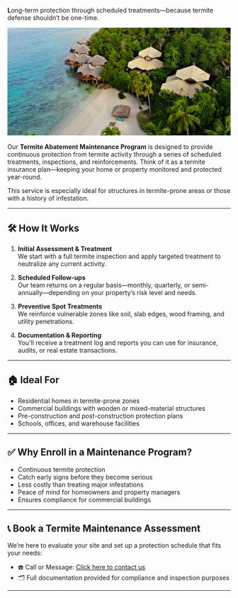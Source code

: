 **L**ong-term protection through scheduled treatments—because termite defense shouldn’t be one-time.

![Termite Abatement Maintenance Banner](/images/services/tpc_srvc_16.png)

Our **Termite Abatement Maintenance Program** is designed to provide continuous protection from termite activity through a series of scheduled treatments, inspections, and reinforcements. Think of it as a termite insurance plan—keeping your home or property monitored and protected year-round.

This service is especially ideal for structures in termite-prone areas or those with a history of infestation.

---

## 🛠️ How It Works

1. **Initial Assessment & Treatment**  
   We start with a full termite inspection and apply targeted treatment to neutralize any current activity.

2. **Scheduled Follow-ups**  
   Our team returns on a regular basis—monthly, quarterly, or semi-annually—depending on your property’s risk level and needs.

3. **Preventive Spot Treatments**  
   We reinforce vulnerable zones like soil, slab edges, wood framing, and utility penetrations.

4. **Documentation & Reporting**  
   You'll receive a treatment log and reports you can use for insurance, audits, or real estate transactions.

---

## 🏠 Ideal For

- Residential homes in termite-prone zones  
- Commercial buildings with wooden or mixed-material structures  
- Pre-construction and post-construction protection plans  
- Schools, offices, and warehouse facilities  

---

## ✅ Why Enroll in a Maintenance Program?

- Continuous termite protection  
- Catch early signs before they become serious  
- Less costly than treating major infestations  
- Peace of mind for homeowners and property managers  
- Ensures compliance for commercial buildings  

---

## 📞 Book a Termite Maintenance Assessment

We’re here to evaluate your site and set up a protection schedule that fits your needs:

- ☎️ Call or Message: [Click here to contact us](/#contact)  
- 🗂️ Full documentation provided for compliance and inspection purposes  

---
